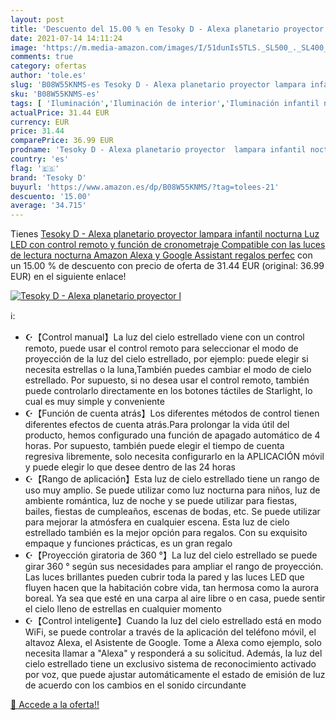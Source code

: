 ```yaml
---
layout: post
title: 'Descuento del 15.00 % en Tesoky D - Alexa planetario proyector  l'
date: 2021-07-14 14:11:24
image: 'https://m.media-amazon.com/images/I/51dunIs5TLS._SL500_._SL400_.jpg'
comments: true
category: ofertas
author: 'tole.es'
slug: 'B08W55KNMS-es Tesoky D - Alexa planetario proyector lampara infantil...'
sku: 'B08W55KNMS-es'
tags: [ 'Iluminación','Iluminación de interior','Iluminación infantil nocturna','Lámparas e iluminación infantil','alexa','tesoky d', ]
actualPrice: 31.44 EUR
currency: EUR
price: 31.44
comparePrice: 36.99 EUR
prodname: 'Tesoky D - Alexa planetario proyector  lampara infantil nocturna Luz LED con control remoto y función de cronometraje  Compatible con las luces de lectura nocturna Amazon Alexa y Google Assistant regalos perfec'
country: 'es'
flag: '🇪🇸'
brand: 'Tesoky D'
buyurl: 'https://www.amazon.es/dp/B08W55KNMS/?tag=tolees-21'
descuento: '15.00'
average: '34.715'
---
```


Tienes [Tesoky D - Alexa planetario proyector  lampara infantil nocturna Luz LED con control remoto y función de cronometraje  Compatible con las luces de lectura nocturna Amazon Alexa y Google Assistant regalos perfec](https://www.amazon.es/dp/B08W55KNMS/?tag=tolees-21) con un 15.00 % de descuento con precio de oferta de 31.44 EUR (original: 36.99 EUR) en el siguiente enlace!

[![Tesoky D - Alexa planetario proyector  l](https://m.media-amazon.com/images/I/51dunIs5TLS._SL500_._SL400_.jpg)](https://www.amazon.es/dp/B08W55KNMS/?tag=tolees-21)

ℹ️:

- ☪【Control manual】La luz del cielo estrellado viene con un control remoto, puede usar el control remoto para seleccionar el modo de proyección de la luz del cielo estrellado, por ejemplo: puede elegir si necesita estrellas o la luna,También puedes cambiar el modo de cielo estrellado. Por supuesto, si no desea usar el control remoto, también puede controlarlo directamente en los botones táctiles de Starlight, lo cual es muy simple y conveniente
- ☪【Función de cuenta atrás】Los diferentes métodos de control tienen diferentes efectos de cuenta atrás.Para prolongar la vida útil del producto, hemos configurado una función de apagado automático de 4 horas. Por supuesto, también puede elegir el tiempo de cuenta regresiva libremente, solo necesita configurarlo en la APLICACIÓN móvil y puede elegir lo que desee dentro de las 24 horas
- ☪【Rango de aplicación】Esta luz de cielo estrellado tiene un rango de uso muy amplio. Se puede utilizar como luz nocturna para niños, luz de ambiente romántica, luz de noche y se puede utilizar para fiestas, bailes, fiestas de cumpleaños, escenas de bodas, etc. Se puede utilizar para mejorar la atmósfera en cualquier escena. Esta luz de cielo estrellado también es la mejor opción para regalos. Con su exquisito empaque y funciones prácticas, es un gran regalo
- ☪【Proyección giratoria de 360 °】La luz del cielo estrellado se puede girar 360 ° según sus necesidades para ampliar el rango de proyección. Las luces brillantes pueden cubrir toda la pared y las luces LED que fluyen hacen que la habitación cobre vida, tan hermosa como la aurora boreal. Ya sea que esté en una carpa al aire libre o en casa, puede sentir el cielo lleno de estrellas en cualquier momento
- ☪【Control inteligente】Cuando la luz del cielo estrellado está en modo WiFi, se puede controlar a través de la aplicación del teléfono móvil, el altavoz Alexa, el Asistente de Google. Tome a Alexa como ejemplo, solo necesita llamar a "Alexa" y responderá a su solicitud. Además, la luz del cielo estrellado tiene un exclusivo sistema de reconocimiento activado por voz, que puede ajustar automáticamente el estado de emisión de luz de acuerdo con los cambios en el sonido circundante

[🛒 Accede a la oferta!!](https://www.amazon.es/dp/B08W55KNMS/?tag=tolees-21)
